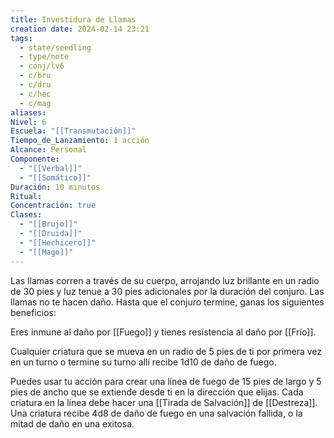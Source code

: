 ```yaml
---
title: Investidura de Llamas
creation date: 2024-02-14 23:21
tags:
  - state/seedling
  - type/note
  - conj/lv6
  - c/bru
  - c/dru
  - c/hec
  - c/mag
aliases: 
Nivel: 6
Escuela: "[[Transmutación]]"
Tiempo_de_Lanzamiento: 1 acción
Alcance: Personal
Componente:
  - "[[Verbal]]"
  - "[[Somático]]"
Duración: 10 minutos
Ritual: 
Concentración: true
Clases:
  - "[[Brujo]]"
  - "[[Druida]]"
  - "[[Hechicero]]"
  - "[[Mago]]"
---
```

Las llamas corren a través de su cuerpo, arrojando luz brillante en un radio de 30 pies y luz tenue a 30 pies adicionales por la duración del conjuro. Las llamas no te hacen daño. Hasta que el conjuro termine, ganas los siguientes beneficios:

Eres inmune al daño por [[Fuego]] y tienes resistencia al daño por [[Frío]].

Cualquier criatura que se mueva en un radio de 5 pies de ti por primera vez en un turno o termine su turno allí recibe 1d10 de daño de fuego.

Puedes usar tu acción para crear una línea de fuego de 15 pies de largo y 5 pies de ancho que se extiende desde ti en la dirección que elijas. Cada criatura en la línea debe hacer una [[Tirada de Salvación]] de [[Destreza]]. Una criatura recibe 4d8 de daño de fuego en una salvación fallida, o la mitad de daño en una exitosa.